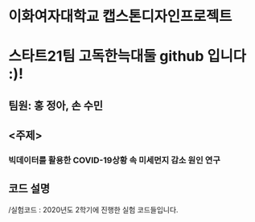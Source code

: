 # 이화여자대학교 캡스톤디자인프로젝트 
# 스타트21팀 고독한늑대둘 github 입니다 :)!
## 팀원: 홍 정아, 손 수민

## <주제>  
### 빅데이터를 활용한 COVID-19상황 속 미세먼지 감소 원인 연구

## 코드 설명  
/실험코드 : 2020년도 2학기에 진행한 실험 코드들입니다.



